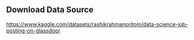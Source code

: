 ## Download Data Source
https://www.kaggle.com/datasets/rashikrahmanpritom/data-science-job-posting-on-glassdoor